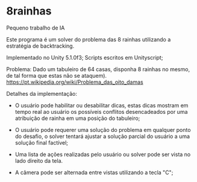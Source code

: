 # 8rainhas

Pequeno trabalho de IA

Este programa é um solver do problema das 8 rainhas utilizando a estratégia de backtracking.

Implementado no Unity 5.1.0f3;
Scripts escritos em Unityscript;

Problema:
Dado um tabuleiro de 64 casas, disponha 8 rainhas no mesmo, de tal forma que estas não se ataquem).
https://pt.wikipedia.org/wiki/Problema_das_oito_damas

Detalhes da implementação:
 - O usuário pode habilitar ou desabilitar dicas, estas dicas mostram em tempo real ao usuário os possíveis conflitos desencadeados por uma atribuição de rainha em uma posição do tabuleiro;

 - O usuário pode requerer uma solução do problema em qualquer ponto do desafio, o solver tentará ajustar a solução parcial do usuário a uma solução final factível;
 
 - Uma lista de ações realizadas pelo usuário ou solver pode ser vista no lado direito da tela.

 - A câmera pode ser alternada entre vistas utilizando a tecla "C";
